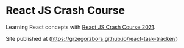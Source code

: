 # React JS Crash Course

Learning React concepts with [React JS Crash Course 2021](https://www.youtube.com/watch?v=w7ejDZ8SWv8&t=2450s).

Site published at (https://grzegorzbors.github.io/react-task-tracker/)